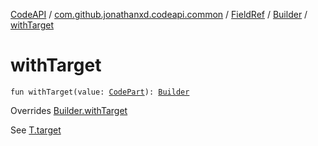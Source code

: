 [CodeAPI](../../../index.md) / [com.github.jonathanxd.codeapi.common](../../index.md) / [FieldRef](../index.md) / [Builder](index.md) / [withTarget](.)

# withTarget

`fun withTarget(value: `[`CodePart`](../../../com.github.jonathanxd.codeapi/-code-part/index.md)`): `[`Builder`](index.md)

Overrides [Builder.withTarget](../../../com.github.jonathanxd.codeapi.base/-field-base/-builder/with-target.md)

See [T.target](#)

